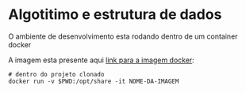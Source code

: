 # Algotitimo e estrutura de dados

O ambiente de desenvolvimento esta rodando dentro de um container docker

A imagem esta presente aqui [link para a imagem docker](https://google.com):

```shell
# dentro do projeto clonado
docker run -v $PWD:/opt/share -it NOME-DA-IMAGEM
```